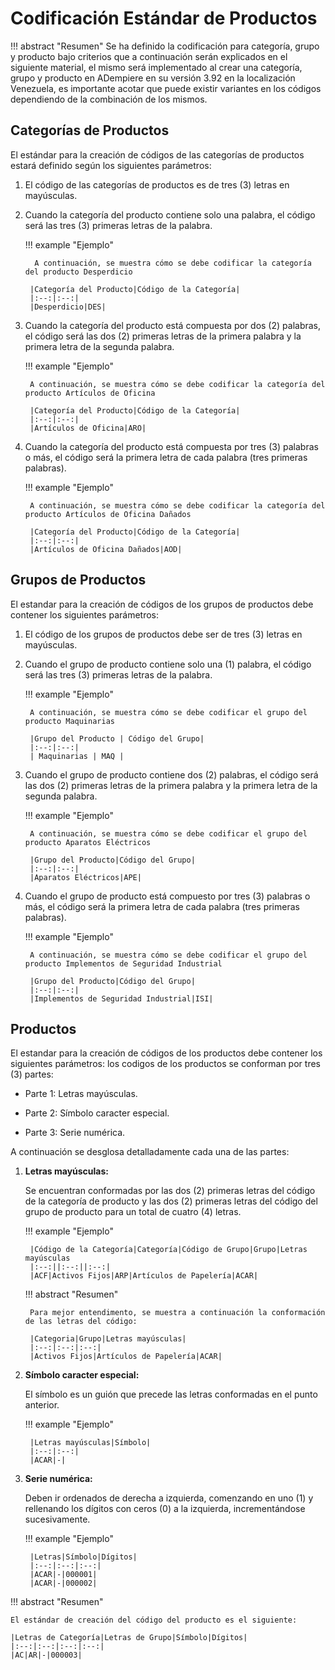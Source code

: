 # **Codificación Estándar de Productos**

!!! abstract "Resumen"
    Se ha definido la codificación para categoría, grupo y producto bajo criterios que a continuación serán explicados en el siguiente material, el mismo será implementado al crear una categoría, grupo y producto en ADempiere en su versión 3.92 en la localización Venezuela, es importante acotar que puede existir variantes en los códigos dependiendo de la combinación de los mismos.

## **Categorías de Productos**

El estándar para la creación de códigos de las categorías de productos estará definido según los siguientes parámetros:

1. El código de las categorías de productos es de tres (3) letras en mayúsculas.

1. Cuando la categoría del producto contiene solo una palabra, el código será las tres (3) primeras letras de la palabra.

    !!! example "Ejemplo"

         A continuación, se muestra cómo se debe codificar la categoría del producto Desperdicio
            
        |Categoría del Producto|Código de la Categoría|
        |:--:|:--:|
        |Desperdicio|DES|

1. Cuando la categoría del producto está compuesta por dos (2) palabras, el código será las dos (2) primeras letras de la primera palabra y la primera letra de la segunda palabra.

    !!! example "Ejemplo"

        A continuación, se muestra cómo se debe codificar la categoría del producto Artículos de Oficina
            
        |Categoría del Producto|Código de la Categoría|
        |:--:|:--:|
        |Artículos de Oficina|ARO|

1. Cuando la categoría del producto está compuesta por tres (3) palabras o más, el código será la primera letra de cada palabra (tres primeras palabras).

    !!! example "Ejemplo"

        A continuación, se muestra cómo se debe codificar la categoría del producto Artículos de Oficina Dañados

        |Categoría del Producto|Código de la Categoría|
        |:--:|:--:|
        |Artículos de Oficina Dañados|AOD|

## **Grupos de Productos**

El estandar para la creación de códigos de los grupos de productos debe contener los siguientes parámetros:

1. El código de los grupos de productos debe ser de tres (3) letras en mayúsculas.

1. Cuando el grupo de producto contiene solo una (1) palabra, el código será las tres (3) primeras letras de la palabra.

    !!! example "Ejemplo"
        
        A continuación, se muestra cómo se debe codificar el grupo del producto Maquinarias
            
        |Grupo del Producto | Código del Grupo|
        |:--:|:--:|
        | Maquinarias | MAQ |

1. Cuando el grupo de producto contiene dos (2) palabras, el código será las dos (2) primeras letras de la primera palabra y la primera letra de la segunda palabra.

    !!! example "Ejemplo"

        A continuación, se muestra cómo se debe codificar el grupo del producto Aparatos Eléctricos 

        |Grupo del Producto|Código del Grupo| 
        |:--:|:--:|
        |Aparatos Eléctricos|APE|

1. Cuando el grupo de producto está compuesto por tres (3) palabras o más, el código será la primera letra de cada palabra (tres primeras palabras).

    !!! example "Ejemplo"

        A continuación, se muestra cómo se debe codificar el grupo del producto Implementos de Seguridad Industrial 
            
        |Grupo del Producto|Código del Grupo| 
        |:--:|:--:| 
        |Implementos de Seguridad Industrial|ISI|

## **Productos**

El estandar para la creación de códigos de los productos debe contener los siguientes parámetros: los codigos de los productos se conforman por tres (3) partes:

- Parte 1: Letras mayúsculas.

- Parte 2: Símbolo caracter especial.

- Parte 3: Serie numérica.

A continuación se desglosa detalladamente cada una de las partes:

1. **Letras mayúsculas:**
    
    Se encuentran conformadas por las dos (2) primeras letras del código de la categoría de producto y las dos (2) primeras letras del código del grupo de producto para un total de cuatro (4) letras.

    !!! example "Ejemplo"
    
        |Código de la Categoría|Categoría|Código de Grupo|Grupo|Letras mayúsculas
        |:--:||:--:||:--:|
        |ACF|Activos Fijos|ARP|Artículos de Papelería|ACAR|

    !!! abstract "Resumen"
    
        Para mejor entendimento, se muestra a continuación la conformación de las letras del código:

        |Categoria|Grupo|Letras mayúsculas|
        |:--:|:--:|:--:|
        |Activos Fijos|Artículos de Papelería|ACAR|

1. **Símbolo caracter especial:**
    
    El símbolo es un guión que precede las letras conformadas en el punto anterior.

    !!! example "Ejemplo"
    
        |Letras mayúsculas|Símbolo|
        |:--:|:--:|
        |ACAR|-|

1. **Serie numérica:**

    Deben ir ordenados de derecha a izquierda, comenzando en uno (1) y rellenando los dígitos con ceros (0) a la izquierda, incrementándose sucesivamente.

    !!! example "Ejemplo"
        
        |Letras|Símbolo|Dígitos|
        |:--:|:--:|:--:|
        |ACAR|-|000001|
        |ACAR|-|000002|

!!! abstract "Resumen"

    El estándar de creación del código del producto es el siguiente:
    
    |Letras de Categoría|Letras de Grupo|Símbolo|Dígitos|
    |:--:|:--:|:--:|:--:|
    |AC|AR|-|000003|
